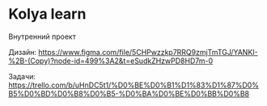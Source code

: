# Kolya learn

Внутренний проект

Дизайн:
https://www.figma.com/file/5CHPwzzkp7RRQ9zmjTmTGJ/YANKI-%2B-(Copy)?node-id=499%3A2&t=eSudkZHzwPD8HD7m-0

Задачи:
https://trello.com/b/uHnDC5t1/%D0%BE%D0%B1%D1%83%D1%87%D0%B5%D0%BD%D0%B8%D0%B5-%D0%BA%D0%BE%D0%BB%D0%B8
